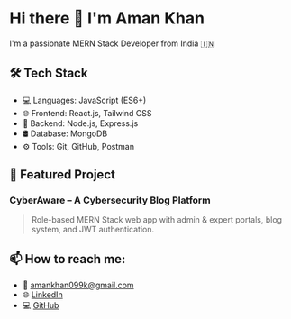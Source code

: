  # Hi there 👋 I'm Aman Khan

I'm a passionate MERN Stack Developer from India 🇮🇳

## 🛠️ Tech Stack
- 💻 Languages: JavaScript (ES6+)
- 🌐 Frontend: React.js, Tailwind CSS
- 🔧 Backend: Node.js, Express.js
- 🛢️ Database: MongoDB
- ⚙️ Tools: Git, GitHub, Postman

## 📌 Featured Project
### CyberAware – A Cybersecurity Blog Platform
> Role-based MERN Stack web app with admin & expert portals, blog system, and JWT authentication.

## 📫 How to reach me:
- 📧 amankhan099k@gmail.com
- 🌐 [LinkedIn](https://linkedin.com/in/aman-khan-54a093230)
- 💻 [GitHub](https://github.com/amankhan2005)
